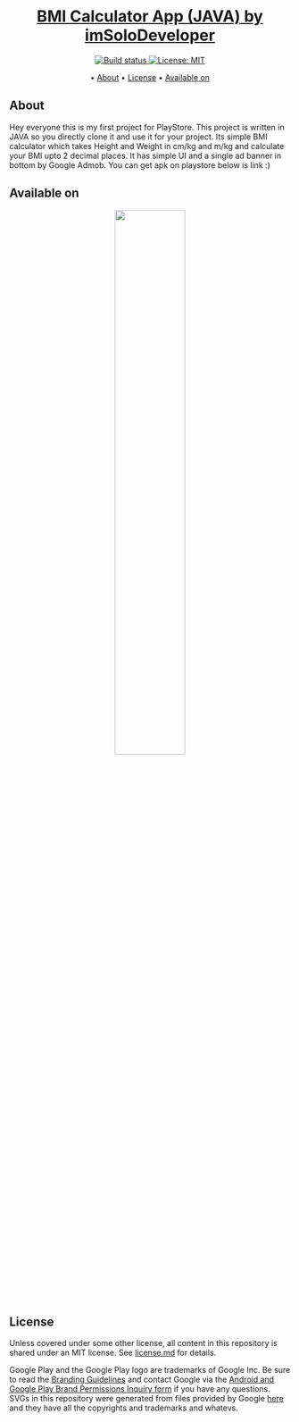 <p>
    <h1 align="center">
        <a href="https://play.google.com/store/apps/details?id=com.mac.bmicalculator">
            BMI Calculator App (JAVA) by imSoloDeveloper
        </a>
    </h1>
</p>



<p align="center">
    <a href="https://play.google.com/store/apps/details?id=com.mac.bmicalculator">
        <img src="https://travis-ci.org/steverichey/google-play-badge-svg.svg?branch=master" alt="Build status">
    </a>
    <a href="./license.md">
        <img src="https://img.shields.io/badge/License-MIT-lightgrey.svg" alt="License: MIT">
    </a>
</p>

<p align="center">
  • <a href="#about">About</a>
  • <a href="#license">License</a>
  • <a href="#available-on">Available on</a>

</p>


## About
Hey everyone this is my first project for PlayStore.
This project is written in JAVA so you directly clone it and use it for your project.
Its simple BMI calculator which takes Height and Weight in cm/kg and m/kg and calculate your BMI upto 2 decimal places.
It has simple UI and a single ad banner in bottom by Google Admob.
You can get apk on playstore below is link :)

## Available on

<p align="center">
<a href="https://play.google.com/store/apps/details?id=com.mac.bmicalculator">
<img src="https://cdn.jsdelivr.net/gh/dev-iamsaurabh/BMICalculator/play.svg" width="50%">
</a>
</p>

## License

Unless covered under some other license, all content in this repository is shared under an MIT license. See [license.md](./license.md) for details.

Google Play and the Google Play logo are trademarks of Google Inc. Be sure to read the [Branding Guidelines](https://developer.android.com/distribute/tools/promote/brand.html) and contact Google via the [Android and Google Play Brand Permissions Inquiry form](https://support.google.com/googleplay/contact/brand_developer) if you have any questions. SVGs in this repository were generated from files provided by Google [here](https://play.google.com/intl/en_us/badges/) and they have all the copyrights and trademarks and whatevs.

  
